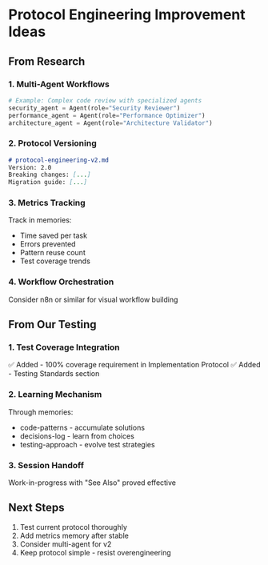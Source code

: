 # Protocol Engineering Improvement Ideas

## From Research

### 1. Multi-Agent Workflows
```python
# Example: Complex code review with specialized agents
security_agent = Agent(role="Security Reviewer")
performance_agent = Agent(role="Performance Optimizer")
architecture_agent = Agent(role="Architecture Validator")
```

### 2. Protocol Versioning
```markdown
# protocol-engineering-v2.md
Version: 2.0
Breaking changes: [...] 
Migration guide: [...]
```

### 3. Metrics Tracking
Track in memories:
- Time saved per task
- Errors prevented
- Pattern reuse count
- Test coverage trends

### 4. Workflow Orchestration
Consider n8n or similar for visual workflow building

## From Our Testing

### 1. Test Coverage Integration
✅ Added - 100% coverage requirement in Implementation Protocol
✅ Added - Testing Standards section

### 2. Learning Mechanism
Through memories:
- code-patterns - accumulate solutions
- decisions-log - learn from choices
- testing-approach - evolve test strategies

### 3. Session Handoff
Work-in-progress with "See Also" proved effective

## Next Steps
1. Test current protocol thoroughly
2. Add metrics memory after stable
3. Consider multi-agent for v2
4. Keep protocol simple - resist overengineering